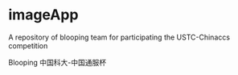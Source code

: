 # imageApp
A repository of blooping team for participating the USTC-Chinaccs competition

Blooping 中国科大-中国通服杯
